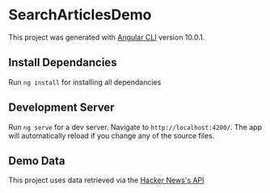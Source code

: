 # SearchArticlesDemo

This project was generated with [Angular CLI](https://github.com/angular/angular-cli) version 10.0.1.

## Install Dependancies

Run `ng install` for installing all dependancies

## Development Server

Run `ng serve` for a dev server. Navigate to `http://localhost:4200/`. The app will automatically reload if you change any of the source files.

## Demo Data

This project uses data retrieved via the [Hacker News's API](https://hn.algolia.com/api)